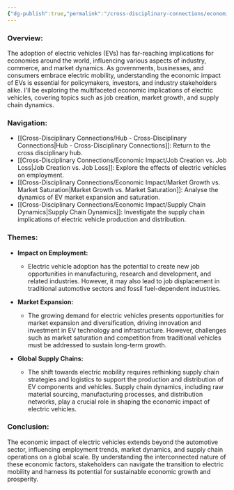 ```yaml
---
{"dg-publish":true,"permalink":"/cross-disciplinary-connections/economic-impact/economic-impact/"}
---
```


### Overview:

The adoption of electric vehicles (EVs) has far-reaching implications for economies around the world, influencing various aspects of industry, commerce, and market dynamics. As governments, businesses, and consumers embrace electric mobility, understanding the economic impact of EVs is essential for policymakers, investors, and industry stakeholders alike. I'll be exploring the multifaceted economic implications of electric vehicles, covering topics such as job creation, market growth, and supply chain dynamics.

### Navigation:

- [[Cross-Disciplinary Connections/Hub - Cross-Disciplinary Connections\|Hub - Cross-Disciplinary Connections]]: Return to the cross disciplinary hub.
- [[Cross-Disciplinary Connections/Economic Impact/Job Creation vs. Job Loss\|Job Creation vs. Job Loss]]: Explore the effects of electric vehicles on employment.
- [[Cross-Disciplinary Connections/Economic Impact/Market Growth vs. Market Saturation\|Market Growth vs. Market Saturation]]: Analyse the dynamics of EV market expansion and saturation.
- [[Cross-Disciplinary Connections/Economic Impact/Supply Chain Dynamics\|Supply Chain Dynamics]]: Investigate the supply chain implications of electric vehicle production and distribution.

### Themes:

- **Impact on Employment:**
    - Electric vehicle adoption has the potential to create new job opportunities in manufacturing, research and development, and related industries. However, it may also lead to job displacement in traditional automotive sectors and fossil fuel-dependent industries.

- **Market Expansion:**
    - The growing demand for electric vehicles presents opportunities for market expansion and diversification, driving innovation and investment in EV technology and infrastructure. However, challenges such as market saturation and competition from traditional vehicles must be addressed to sustain long-term growth.

- **Global Supply Chains:**
    - The shift towards electric mobility requires rethinking supply chain strategies and logistics to support the production and distribution of EV components and vehicles. Supply chain dynamics, including raw material sourcing, manufacturing processes, and distribution networks, play a crucial role in shaping the economic impact of electric vehicles.

### Conclusion:

The economic impact of electric vehicles extends beyond the automotive sector, influencing employment trends, market dynamics, and supply chain operations on a global scale. By understanding the interconnected nature of these economic factors, stakeholders can navigate the transition to electric mobility and harness its potential for sustainable economic growth and prosperity.